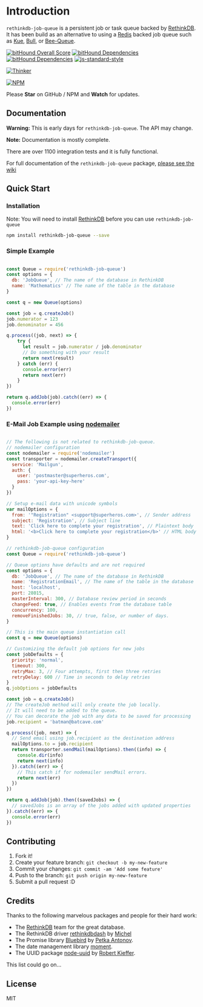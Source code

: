 # Introduction

`rethinkdb-job-queue` is a persistent job or task queue backed by [RethinkDB][rethinkdb-url].
It has been build as an alternative to using a [Redis][redis-url] backed job queue such as [Kue][kue-url], [Bull][bull-url], or [Bee-Queue][bee-queue-url].

[![bitHound Overall Score][bithound-overall-image]][bithound-overall-url]
[![bitHound Dependencies][bithound-dep-image]][bithound-dep-url]
[![bitHound Dependencies][bithound-code-image]][bithound-code-url]
[![js-standard-style][js-standard-image]][js-standard-url]

[![Thinker][thinker-image]][rjq-github-url]

[![NPM][nodei-npm-image]][nodei-npm-url]

Please __Star__ on GitHub / NPM and __Watch__ for updates.

## Documentation

__Warning:__ This is early days for `rethinkdb-job-queue`. The API may change.

__Note:__ Documentation is mostly complete.

There are over 1100 integration tests and it is fully functional.

For full documentation of the `rethinkdb-job-queue` package, [please see the wiki][rjq-wiki-url]

## Quick Start

### Installation

Note: You will need to install [RethinkDB][rethinkdb-url] before you can use `rethinkdb-job-queue`

```sh
npm install rethinkdb-job-queue --save
```

### Simple Example

```js

const Queue = require('rethinkdb-job-queue')
const options = {
  db: 'JobQueue', // The name of the database in RethinkDB
  name: 'Mathematics' // The name of the table in the database
}

const q = new Queue(options)

const job = q.createJob()
job.numerator = 123
job.denominator = 456

q.process((job, next) => {
    try {
      let result = job.numerator / job.denominator
      // Do something with your result
      return next(result)
    } catch (err) {
      console.error(err)
      return next(err)
    }
})

return q.addJob(job).catch((err) => {
  console.error(err)
})

```

### E-Mail Job Example using [nodemailer][nodemailer-url]

```js

// The following is not related to rethinkdb-job-queue.
// nodemailer configuration
const nodemailer = require('nodemailer')
const transporter = nodemailer.createTransport({
  service: 'Mailgun',
  auth: {
    user: 'postmaster@superheros.com',
    pass: 'your-api-key-here'
  }
})

// Setup e-mail data with unicode symbols
var mailOptions = {
  from: '"Registration" <support@superheros.com>', // Sender address
  subject: 'Registration', // Subject line
  text: 'Click here to complete your registration', // Plaintext body
  html: '<b>Click here to complete your registration</b>' // HTML body
}

// rethinkdb-job-queue configuration
const Queue = require('rethinkdb-job-queue')

// Queue options have defaults and are not required
const options = {
  db: 'JobQueue', // The name of the database in RethinkDB
  name: 'RegistrationEmail', // The name of the table in the database
  host: 'localhost',
  port: 28015,
  masterInterval: 300, // Database review period in seconds
  changeFeed: true, // Enables events from the database table
  concurrency: 100,
  removeFinishedJobs: 30, // true, false, or number of days.
}

// This is the main queue instantiation call
const q = new Queue(options)

// Customizing the default job options for new jobs
const jobDefaults = {
  priority: 'normal',
  timeout: 300,
  retryMax: 3, // Four attempts, first then three retries
  retryDelay: 600 // Time in seconds to delay retries
}
q.jobOptions = jobDefaults

const job = q.createJob()
// The createJob method will only create the job locally.
// It will need to be added to the queue.
// You can decorate the job with any data to be saved for processing
job.recipient = 'batman@batcave.com'

q.process((job, next) => {
  // Send email using job.recipient as the destination address
  mailOptions.to = job.recipient
  return transporter.sendMail(mailOptions).then((info) => {
    console.dir(info)
    return next(info)
  }).catch((err) => {
    // This catch if for nodemailer sendMail errors.
    return next(err)
  })
})

return q.addJob(job).then((savedJobs) => {
  // savedJobs is an array of the jobs added with updated properties
}).catch((err) => {
  console.error(err)
})

```

## Contributing

1.  Fork it!
2.  Create your feature branch: `git checkout -b my-new-feature`
3.  Commit your changes: `git commit -am 'Add some feature'`
4.  Push to the branch: `git push origin my-new-feature`
5.  Submit a pull request :D

## Credits

Thanks to the following marvelous packages and people for their hard work:

-   The [RethinkDB][rethinkdb-url] team for the great database.
-   The RethinkDB driver [rethinkdbdash][rethinkdbdash-url] by [Michel][neumino-url]
-   The Promise library [Bluebird][bluebird-url] by [Petka Antonov][petka-url].
-   The date management library [moment][moment-url].
-   The UUID package [node-uuid][uuid-url] by [Robert Kieffer][broofa-url].

This list could go on...

## License

MIT

[redis-url]: http://redis.io/
[kue-url]: http://automattic.github.io/kue/
[bull-url]: https://github.com/OptimalBits/bull
[bee-queue-url]: https://github.com/LewisJEllis/bee-queue
[rethinkdb-url]: http://www.rethinkdb.com/
[rethinkdbdash-url]: https://github.com/neumino/rethinkdbdash
[neumino-url]: https://github.com/neumino
[rjq-github-url]: https://github.com/grantcarthew/node-rethinkdb-job-queue
[rjq-wiki-url]: https://github.com/grantcarthew/node-rethinkdb-job-queue/wiki
[thinker-image]: https://cdn.rawgit.com/grantcarthew/node-rethinkdb-job-queue/master/thinkerjoblist.png
[nodemailer-url]: https://www.npmjs.com/package/nodemailer
[bluebird-url]: https://github.com/petkaantonov/bluebird
[petka-url]: https://github.com/petkaantonov
[moment-url]: http://momentjs.com/
[uuid-url]: https://github.com/broofa/node-uuid
[broofa-url]: https://github.com/broofa
[bithound-overall-image]: https://www.bithound.io/github/grantcarthew/node-rethinkdb-job-queue/badges/score.svg
[bithound-overall-url]: https://www.bithound.io/github/grantcarthew/node-rethinkdb-job-queue
[bithound-dep-image]: https://www.bithound.io/github/grantcarthew/node-rethinkdb-job-queue/badges/dependencies.svg
[bithound-dep-url]: https://www.bithound.io/github/grantcarthew/node-rethinkdb-job-queue/master/dependencies/npm
[bithound-code-image]: https://www.bithound.io/github/grantcarthew/node-rethinkdb-job-queue/badges/code.svg
[bithound-code-url]: https://www.bithound.io/github/grantcarthew/node-rethinkdb-job-queue
[js-standard-image]: https://img.shields.io/badge/code%20style-standard-brightgreen.svg
[js-standard-url]: http://standardjs.com/
[nodei-npm-image]: https://nodei.co/npm/rethinkdb-job-queue.png?downloads=true&downloadRank=true&stars=true
[nodei-npm-url]: https://nodei.co/npm/rethinkdb-job-queue/
